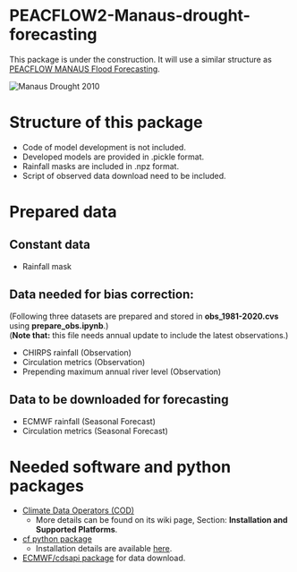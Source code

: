 # PEACFLOW2-Manaus-drought-forecasting
This package is under the construction. It will use a similar structure as [PEACFLOW MANAUS Flood Forecasting](https://github.com/achevuturi/PEACFLOW_Manaus-flood-forecasting/tree/master/Using_Observations).

![Manaus Drought 2010](./manaus_drought_2010.png)

# Structure of this package
* Code of model development is not included.
* Developed models are provided in .pickle format.
* Rainfall masks are included in .npz format.
* Script of observed data download need to be included.

# Prepared data
## Constant data
* Rainfall mask
## Data needed for bias correction:
(Following three datasets are prepared and stored in __obs_1981-2020.cvs__ using __prepare_obs.ipynb__.)\
(__Note that:__ this file needs annual update to include the latest observations.)
* CHIRPS rainfall (Observation)
* Circulation metrics (Observation)
* Prepending maximum annual river level (Observation)
## Data to be downloaded for forecasting
* ECMWF rainfall (Seasonal Forecast)
* Circulation metrics (Seasonal Forecast)

# Needed software and python packages
* [Climate Data Operators (COD)](https://code.mpimet.mpg.de/projects/cdo/wiki)
  * More details can be found on its wiki page, Section: __Installation and Supported Platforms__.
* [cf python package](https://ncas-cms.github.io/cf-python/)
  * Installation details are available [here](https://ncas-cms.github.io/cf-python/installation.html). 
* [ECMWF/cdsapi package](https://github.com/ecmwf/cdsapi) for data download.
